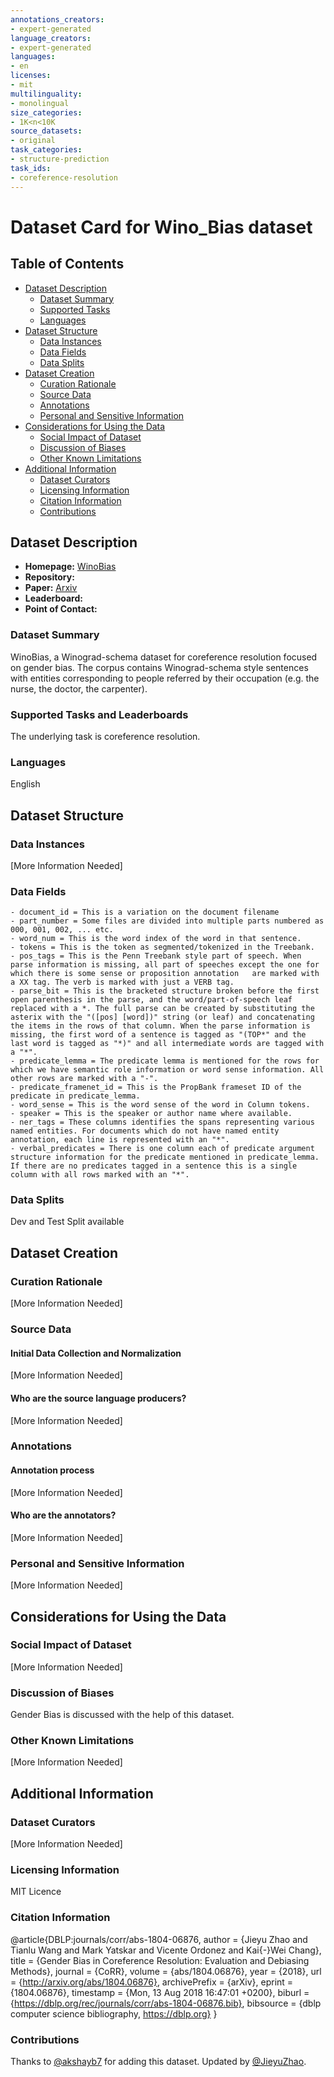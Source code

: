 ```yaml
---
annotations_creators:
- expert-generated
language_creators:
- expert-generated
languages:
- en
licenses:
- mit
multilinguality:
- monolingual
size_categories:
- 1K<n<10K
source_datasets:
- original
task_categories:
- structure-prediction
task_ids:
- coreference-resolution
---
```


# Dataset Card for Wino_Bias dataset

## Table of Contents
- [Dataset Description](#dataset-description)
  - [Dataset Summary](#dataset-summary)
  - [Supported Tasks](#supported-tasks-and-leaderboards)
  - [Languages](#languages)
- [Dataset Structure](#dataset-structure)
  - [Data Instances](#data-instances)
  - [Data Fields](#data-instances)
  - [Data Splits](#data-instances)
- [Dataset Creation](#dataset-creation)
  - [Curation Rationale](#curation-rationale)
  - [Source Data](#source-data)
  - [Annotations](#annotations)
  - [Personal and Sensitive Information](#personal-and-sensitive-information)
- [Considerations for Using the Data](#considerations-for-using-the-data)
  - [Social Impact of Dataset](#social-impact-of-dataset)
  - [Discussion of Biases](#discussion-of-biases)
  - [Other Known Limitations](#other-known-limitations)
- [Additional Information](#additional-information)
  - [Dataset Curators](#dataset-curators)
  - [Licensing Information](#licensing-information)
  - [Citation Information](#citation-information)
  - [Contributions](#contributions)

## Dataset Description

- **Homepage:** [WinoBias](https://uclanlp.github.io/corefBias/overview)
- **Repository:**
- **Paper:** [Arxiv](https://arxiv.org/abs/1804.06876)
- **Leaderboard:**
- **Point of Contact:**

### Dataset Summary

WinoBias, a Winograd-schema dataset for coreference resolution focused on gender bias.
The corpus contains Winograd-schema style sentences with entities corresponding to people
referred by their occupation (e.g. the nurse, the doctor, the carpenter).

### Supported Tasks and Leaderboards

The underlying task is coreference resolution. 
### Languages

English

## Dataset Structure

### Data Instances

[More Information Needed]

### Data Fields

    - document_id = This is a variation on the document filename
    - part_number = Some files are divided into multiple parts numbered as 000, 001, 002, ... etc.
    - word_num = This is the word index of the word in that sentence.
    - tokens = This is the token as segmented/tokenized in the Treebank.
    - pos_tags = This is the Penn Treebank style part of speech. When parse information is missing, all part of speeches except the one for which there is some sense or proposition annotation   are marked with a XX tag. The verb is marked with just a VERB tag.
    - parse_bit = This is the bracketed structure broken before the first open parenthesis in the parse, and the word/part-of-speech leaf replaced with a *. The full parse can be created by substituting the asterix with the "([pos] [word])" string (or leaf) and concatenating the items in the rows of that column. When the parse information is missing, the first word of a sentence is tagged as "(TOP*" and the last word is tagged as "*)" and all intermediate words are tagged with a "*".
    - predicate_lemma = The predicate lemma is mentioned for the rows for which we have semantic role information or word sense information. All other rows are marked with a "-".
    - predicate_framenet_id = This is the PropBank frameset ID of the predicate in predicate_lemma.
    - word_sense = This is the word sense of the word in Column tokens.
    - speaker = This is the speaker or author name where available.
    - ner_tags = These columns identifies the spans representing various named entities. For documents which do not have named entity annotation, each line is represented with an "*".
    - verbal_predicates = There is one column each of predicate argument structure information for the predicate mentioned in predicate_lemma. If there are no predicates tagged in a sentence this is a single column with all rows marked with an "*".

### Data Splits

Dev and Test Split available

## Dataset Creation

### Curation Rationale

[More Information Needed]

### Source Data

#### Initial Data Collection and Normalization

[More Information Needed]

#### Who are the source language producers?

[More Information Needed]

### Annotations

#### Annotation process

[More Information Needed]

#### Who are the annotators?

[More Information Needed]

### Personal and Sensitive Information

[More Information Needed]

## Considerations for Using the Data

### Social Impact of Dataset

[More Information Needed]

### Discussion of Biases

Gender Bias is discussed with the help of this dataset.

### Other Known Limitations

[More Information Needed]

## Additional Information

### Dataset Curators

[More Information Needed]

### Licensing Information

MIT Licence

### Citation Information

@article{DBLP:journals/corr/abs-1804-06876,
  author    = {Jieyu Zhao and
               Tianlu Wang and
               Mark Yatskar and
               Vicente Ordonez and
               Kai{-}Wei Chang},
  title     = {Gender Bias in Coreference Resolution: Evaluation and Debiasing Methods},
  journal   = {CoRR},
  volume    = {abs/1804.06876},
  year      = {2018},
  url       = {http://arxiv.org/abs/1804.06876},
  archivePrefix = {arXiv},
  eprint    = {1804.06876},
  timestamp = {Mon, 13 Aug 2018 16:47:01 +0200},
  biburl    = {https://dblp.org/rec/journals/corr/abs-1804-06876.bib},
  bibsource = {dblp computer science bibliography, https://dblp.org}
}

### Contributions

Thanks to [@akshayb7](https://github.com/akshayb7) for adding this dataset. Updated by [@JieyuZhao](https://github.com/JieyuZhao).
